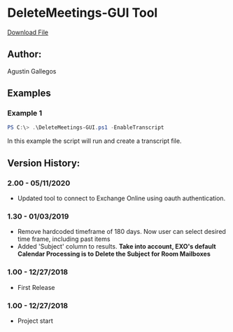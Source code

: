 ﻿# DeleteMeetings-GUI Tool  
[Download File](https://github.com/agallego-css/tools/blob/master/DeleteMeetings-gui/DeleteMeetings-GUI.ps1)  

## Author:  
Agustin Gallegos  

## Examples  
### Example 1  
```powershell
PS C:\> .\DeleteMeetings-GUI.ps1 -EnableTranscript
```
In this example the script will run and create a transcript file.  

## Version History:
### 2.00 - 05/11/2020
 - Updated tool to connect to Exchange Online using oauth authentication.
### 1.30 - 01/03/2019
 - Remove hardcoded timeframe of 180 days. Now user can select desired time frame, including past items
 - Added 'Subject' column to results. **Take into account, EXO's default Calendar Processing is to Delete the Subject for Room Mailboxes**
### 1.00 - 12/27/2018
 - First Release
### 1.00 - 12/27/2018
 - Project start